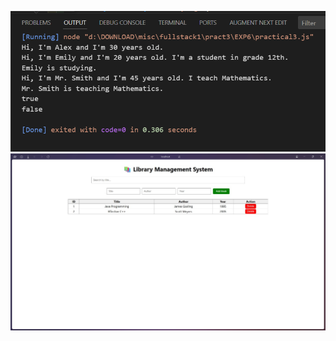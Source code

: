 ![App Screenshot](https://github.com/STAR9628/practical3/blob/main/EXP6/Screenshot%202025-10-30%20140645.png)
![App Screenshot](https://github.com/STAR9628/practical3/blob/main/exp5app/WhatsApp%20Image%202025-10-30%20at%2012.42.34_a3c9255c.jpg)
